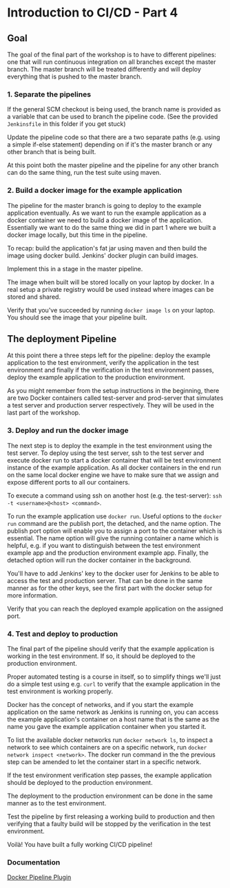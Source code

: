 # Introduction to CI/CD - Part 4

## Goal

The goal of the final part of the workshop is to have to different pipelines: one that will run continuous integration 
on all branches except the master branch. The master branch will be treated differently and will deploy everything that 
is pushed to the master branch.

### 1. Separate the pipelines

If the general SCM checkout is being used, the branch name is provided as a variable that can be used
 to branch the pipeline code. (See the provided `Jenkinsfile` in this folder if you get stuck)
 
Update the pipeline code so that there are a two separate paths (e.g. using a simple if-else statement) depending on
 if it's the master branch or any other branch that is being built.
 
At this point both the master pipeline and the pipeline for any other branch can do the same thing, run the test suite
 using maven.
 
### 2. Build a docker image for the example application

The pipeline for the master branch is going to deploy to the example application eventually. As we want to run the 
example application as a docker container we need to build a docker image of the application. Essentially we want to
do the same thing we did in part 1 where we built a docker image locally, but this time in the pipeline.

To recap: build the application's fat jar using maven and then build the image using docker build. Jenkins' docker plugin
can build images.

Implement this in a stage in the master pipeline. 
 
The image when built will be stored locally on your laptop by docker. In a real setup a private registry would be used 
 instead where images can be stored and shared.
 
Verify that you've succeeded by running `docker image ls` on your laptop. You should see the image that your pipeline built.

## The deployment Pipeline

At this point there a three steps left for the pipeline: deploy the example application to the test environment, verify 
the application in the test environment and finally if the verification in the test environment passes, deploy the 
example application to the production environment. 

As you might remember from the setup instructions in the beginning, there are two Docker containers called test-server
 and prod-server that simulates a test server and production server respectively. They will be used in the last part of
 the workshop.

### 3. Deploy and run the docker image

The next step is to deploy the example in the test environment using the test server. To deploy using the test server,
 ssh to the test server and execute docker run to start a docker container that will be test environment instance of
 the example application. As all docker containers in the end run on the same local docker engine we have to make sure 
 that we assign and expose different ports to all our containers.
 
To execute a command using ssh on another host (e.g. the test-server): `ssh -t <username>@<host> <command>`.

To run the example application use `docker run`. Useful options to the `docker run` command are the publish port, 
the detached, and the name option. The publish port option will enable you to assign a port to the container which is 
 essential. The name option will give the running container a name which is helpful, e.g. if you want to distinguish 
 between the test environment example app and the production environment example app. Finally, the detached option will
 run the docker container in the background.

You'll have to add Jenkins' key to the docker user for Jenkins to be able to access the test and production server. That can be done in the same manner as for the other keys, see the first part with the docker setup for more information.

Verify that you can reach the deployed example application on the assigned port.

### 4. Test and deploy to production

The final part of the pipeline should verify that the example application is working in the test environment. If so, it
 should be deployed to the production environment. 
 
Proper automated testing is a course in itself, so to simplify things we'll just do a simple test using e.g. `curl` to 
verify that the example application in the test environment is working properly. 

Docker has the concept of networks, and if you start the example application on the same network as Jenkins is running
 on, you can access the example application's container on a host name that is the same as the name you gave the 
 example application container when you started it. 
 
To list the available docker networks run `docker network ls`, to inspect a network to see which containers are on a 
 specific network, run `docker network inspect <network>`. The docker run command in the the previous step can be amended
 to let the container start in a specific network.

If the test environment verification step passes, the example application should be deployed to the production 
environment.

The deployment to the production environment can be done in the same manner as to the test environment.

Test the pipeline by first releasing a working build to production and then verifying that a faulty build will be stopped
 by the verification in the test environment.

Voilà! You have built a fully working CI/CD pipeline!

### Documentation

[Docker Pipeline Plugin](https://go.cloudbees.com/docs/cloudbees-documentation/cje-user-guide/index.html#docker-workflow)
